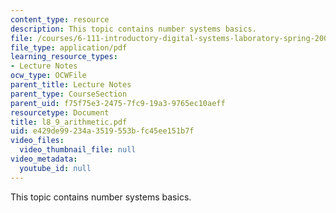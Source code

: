 ```yaml
---
content_type: resource
description: This topic contains number systems basics.
file: /courses/6-111-introductory-digital-systems-laboratory-spring-2006/e429de99234a3519553bfc45ee151b7f_l8_9_arithmetic.pdf
file_type: application/pdf
learning_resource_types:
- Lecture Notes
ocw_type: OCWFile
parent_title: Lecture Notes
parent_type: CourseSection
parent_uid: f75f75e3-2475-7fc9-19a3-9765ec10aeff
resourcetype: Document
title: l8_9_arithmetic.pdf
uid: e429de99-234a-3519-553b-fc45ee151b7f
video_files:
  video_thumbnail_file: null
video_metadata:
  youtube_id: null
---
```

This topic contains number systems basics.